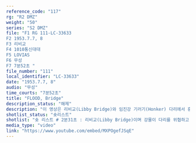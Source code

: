 ```yaml
---
reference_code: "117"
rg: "R2 DMZ"
weight: "50"
series: "S2 DMZ"
file: "F1 RG 111-LC-33633
F2 1953.7.7, 8
F3 리비교 
F4 1010통신대대
F5 LOVIAS
F6 무성
F7 7분52초 "
file_number: "111"
local_identifier: "LC-33633"
date: "1953.7.7, 8"
audio: "무성"
time_courts: "7분52초"
title: "FLOOD, Bridge"
description_status: "해제"
description: "이 영상은 리비교(Libby Bridge)와 임진강 기러기(Honker) 다리에서 홍수 상황을 보여주고 있다. 1953년 7월 7일 리비교가 홍수에도 붕괴되지 않고 있음을 보여주고 있다. 7월 8일 기러기 다리가 홍수로 인해 유실되었지만 다시 공사를 재개하고 있다. "
shotlist_status: "숏리스트"
shotlist: "숏 리스트 # 2분31초 : 리비교(Libby Bridge)이며 강물이 다리를 위협하고 있다. 수위가 점점 높아지고 있다. # 2롤 슬레이트 3분25초 : 1953년 7월 7일 101통신대대, 제목 다리(Bridge), 촬영자 로빈스(Lovins) 임진강 일대 모습, 강물의 수위가 높아져 다리를 파괴했다. # 4롤 슬레이트 4분32초 : 1953년 7월 7일 크레인 보트를 이동시키고 있다. 물살이 거센 가운데 가교가 건설되고 있다. # 7롤 슬레이트 6분46초 : 1953년 7월 8일 미군 병사들이 가교 공사에 참여하고 있다. 보트가 조립되 고 있다. 임진강 가교가 다시 재건되고 있다. 완성된 다리에 차량이 통행하고 있다. "
media_type: "video"
link: "https://www.youtube.com/embed/MXPOgefJSqE"
---
```

